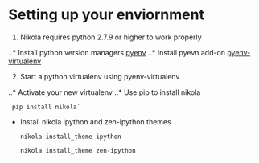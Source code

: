 # Setting up your enviornment

1. Nikola requires python 2.7.9 or higher to work properly

..* Install python version managers [pyenv](https://github.com/yyuu/pyenv)
..* Install pyevn add-on [pyenv-virtualenv](https://github.com/yyuu/pyenv-virtualenv)

2. Start a python virtualenv using pyenv-virtualenv

..* Activate your new virtualenv
..* Use pip to install nikola
    
    `pip install nikola`

* Install nikola ipython and zen-ipython themes

    `nikola install_theme ipython`

    `nikola install_theme zen-ipython`